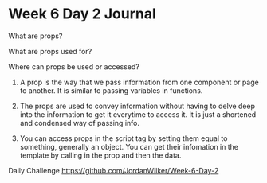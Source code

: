 # Week 6 Day 2 Journal

What are props?

What are props used for?

Where can props be used or accessed?

1) A prop is the way that we pass information from one component or page to another. It is similar to passing variables in functions.

2) The props are used to convey information without having to delve deep into the information to get it everytime to access it. It is just a shortened and condensed way of passing info.

3) You can access props in the script tag by setting them equal to something, generally an object. You can get their infomation in the template by calling in the prop and then the data.

Daily Challenge
https://github.com/JordanWilker/Week-6-Day-2